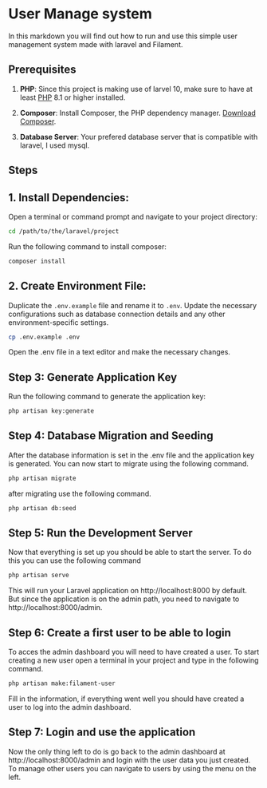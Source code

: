 # User Manage system

In this markdown you will find out how to run and use this simple user management system made with laravel and Filament.

## Prerequisites

1. **PHP**: Since this project is making use of larvel 10, make sure to have at least [PHP](https://www.php.net/downloads.php) 8.1 or higher installed.

2. **Composer**: Install Composer, the PHP dependency manager. [Download Composer](https://getcomposer.org/download/).

3. **Database Server**: Your prefered database server that is compatible with laravel, I used mysql.

## Steps

## 1. Install Dependencies:
Open a terminal or command prompt and navigate to your project directory:
```bash
cd /path/to/the/laravel/project
```
Run the following command to install composer:
```bash
composer install
```

## 2. Create Environment File:

Duplicate the `.env.example` file and rename it to `.env`. Update the necessary configurations such as database connection details and any other environment-specific settings.

```bash
cp .env.example .env
```
Open the .env file in a text editor and make the necessary changes.
## Step 3: Generate Application Key

Run the following command to generate the application key:

```bash
php artisan key:generate
```
## Step 4: Database Migration and Seeding

After the database information is set in the .env file and the application key is generated. You can now start to migrate using the following command.
```bash
php artisan migrate
```
after migrating use the following command.
```bash
php artisan db:seed
```
## Step 5: Run the Development Server

Now that everything is set up you should be able to start the server. To do this you can use the following command

```bash
php artisan serve
```
This will run your Laravel application on http://localhost:8000 by default. But since the application is on the admin path, you need to navigate to http://localhost:8000/admin. 

## Step 6: Create a first user to be able to login
To acces the admin dashboard you will need to have created a user. To start creating a new user open a terminal in your project and type in the following command.

```bash
php artisan make:filament-user
```
Fill in the information, if everything went well you should have created a user to log into the admin dashboard.

## Step 7: Login and use the application
Now the only thing left to do is go back to the admin dashboard at http://localhost:8000/admin and login with the user data you just created. To manage other users you can navigate to users by using the menu on the left.